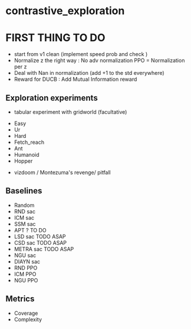 # contrastive_exploration

# FIRST THING TO DO
* start from v1 clean (implement speed prob and check )
* Normalize z the right way : No adv normalization PPO = Normalization per z
* Deal with Nan in normalization (add +1 to the std everywhere)
* Reward for DUCB : Add Mutual Information reward 



## Exploration experiments
* tabular experiment with gridworld (facultative)
<!-- continuous action -->
* Easy 
* Ur
* Hard 
* Fetch_reach 
* Ant
* Humanoid
* Hopper
<!-- image base -->
* vizdoom / Montezuma's revenge/ pitfall

## Baselines
* Random
* RND sac 
* ICM sac 
* SSM sac 
* APT ? TO DO 
* LSD sac TODO ASAP
* CSD sac TODO ASAP
* METRA sac TODO ASAP
* NGU  sac 
* DIAYN sac 
* RND PPO 
* ICM PPO
* NGU PPO

## Metrics 
* Coverage 
* Complexity


